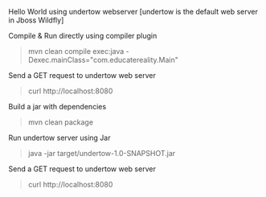 Hello World using undertow webserver [undertow is the default web server in Jboss Wildfly]

Compile & Run directly using compiler plugin

> mvn clean compile exec:java -Dexec.mainClass="com.educatereality.Main"

Send a GET request to undertow web server

> curl http://localhost:8080



Build a jar with dependencies

> mvn clean package


Run undertow server using Jar

> java -jar target/undertow-1.0-SNAPSHOT.jar


Send a GET request to undertow web server

> curl http://localhost:8080